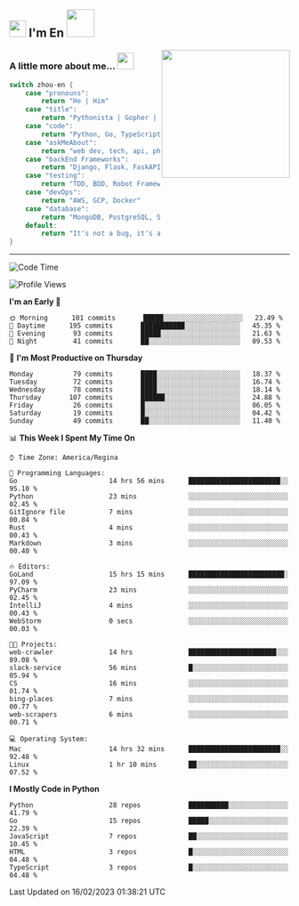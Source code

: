 <h2><img src="https://emojis.slackmojis.com/emojis/images/1531849430/4246/blob-sunglasses.gif?1531849430" width="30"/> I'm En <img src="https://media.giphy.com/media/12oufCB0MyZ1Go/giphy.gif" width="50"></h2>
<img align='right' src="https://media.giphy.com/media/M9gbBd9nbDrOTu1Mqx/giphy.gif" width="230">


### A little more about me... <img src="https://media.giphy.com/media/WUlplcMpOCEmTGBtBW/giphy.gif" width="30">  
<!--
```javascript
const zhou-en = {
    pronouns: "He" | "Him",
    title: "Pythonista" | "Gopher" | "Rustacean",
    code: ["Python", "Go", "Rust", "TypeScript"],
    askMeAbout: ["web dev", "tech", "app dev", "photography"],
    technologies: {
        backEnd: {
            python: ["Django", "Flask", "FaskAPI"],
            go: []
        },
        scraping: ["selenium", "scrapy", "spider"],
        testing: ["Robot Framework"],
        devOps: ["AWS", "Docker", "GCP", "Nginx"],
        databases: ["mongo", "postgresql", "sqlite"],
        misc: ["Firebase", "Heroku"]
    },
    architecture: ["Event Driven Architecture", "Microservices"],
    currentFocus: ["Temporal", "Rust"],
    funFact: "It's not a bug, it's a feature!"
};
```
  -->

```go
switch zhou-en {
    case "pronouns":
        return "He | Him"
    case "title":
        return "Pythonista | Gopher | Rustacean"
    case "code":
        return "Python, Go, TypeScript, Rust"
    case "askMeAbout":
        return "web dev, tech, api, photography, basketball"
    case "backEnd Frameworks":
        return "Django, Flask, FaskAPI, Temporal"
    case "testing":
        return "TDD, BDD, Robot Framework, pytest"
    case "devOps":
        return "AWS, GCP, Docker"
    case "database":
        return "MongoDB, PostgreSQL, Sqlit"
    default:
        return "It's not a bug, it's a feature!"
}
```




---
<!--START_SECTION:waka-->
![Code Time](http://img.shields.io/badge/Code%20Time-465%20hrs%2010%20mins-blue)

![Profile Views](http://img.shields.io/badge/Profile%20Views-108-blue)

**I'm an Early 🐤** 

```text
🌞 Morning      101 commits       █████░░░░░░░░░░░░░░░░░░░░   23.49 % 
🌆 Daytime      195 commits       ███████████░░░░░░░░░░░░░░   45.35 % 
🌃 Evening       93 commits       █████░░░░░░░░░░░░░░░░░░░░   21.63 % 
🌙 Night         41 commits       ██░░░░░░░░░░░░░░░░░░░░░░░   09.53 % 

```
📅 **I'm Most Productive on Thursday** 

```text
Monday          79 commits       ████░░░░░░░░░░░░░░░░░░░░░   18.37 % 
Tuesday         72 commits       ████░░░░░░░░░░░░░░░░░░░░░   16.74 % 
Wednesday       78 commits       ████░░░░░░░░░░░░░░░░░░░░░   18.14 % 
Thursday       107 commits       ██████░░░░░░░░░░░░░░░░░░░   24.88 % 
Friday          26 commits       █░░░░░░░░░░░░░░░░░░░░░░░░   06.05 % 
Saturday        19 commits       █░░░░░░░░░░░░░░░░░░░░░░░░   04.42 % 
Sunday          49 commits       ██░░░░░░░░░░░░░░░░░░░░░░░   11.40 % 

```


📊 **This Week I Spent My Time On** 

```text
⌚︎ Time Zone: America/Regina

💬 Programming Languages: 
Go                       14 hrs 56 mins      ███████████████████████░░   95.10 % 
Python                   23 mins             ░░░░░░░░░░░░░░░░░░░░░░░░░   02.45 % 
GitIgnore file           7 mins              ░░░░░░░░░░░░░░░░░░░░░░░░░   00.84 % 
Rust                     4 mins              ░░░░░░░░░░░░░░░░░░░░░░░░░   00.43 % 
Markdown                 3 mins              ░░░░░░░░░░░░░░░░░░░░░░░░░   00.40 % 

🔥 Editors: 
GoLand                   15 hrs 15 mins      ████████████████████████░   97.09 % 
PyCharm                  23 mins             ░░░░░░░░░░░░░░░░░░░░░░░░░   02.45 % 
IntelliJ                 4 mins              ░░░░░░░░░░░░░░░░░░░░░░░░░   00.43 % 
WebStorm                 0 secs              ░░░░░░░░░░░░░░░░░░░░░░░░░   00.03 % 

🐱‍💻 Projects: 
web-crawler              14 hrs              ██████████████████████░░░   89.08 % 
slack-service            56 mins             █░░░░░░░░░░░░░░░░░░░░░░░░   05.94 % 
CS                       16 mins             ░░░░░░░░░░░░░░░░░░░░░░░░░   01.74 % 
bing-places              7 mins              ░░░░░░░░░░░░░░░░░░░░░░░░░   00.77 % 
web-scrapers             6 mins              ░░░░░░░░░░░░░░░░░░░░░░░░░   00.71 % 

💻 Operating System: 
Mac                      14 hrs 32 mins      ███████████████████████░░   92.48 % 
Linux                    1 hr 10 mins        ██░░░░░░░░░░░░░░░░░░░░░░░   07.52 % 

```

**I Mostly Code in Python** 

```text
Python                   28 repos            ██████████░░░░░░░░░░░░░░░   41.79 % 
Go                       15 repos            █████░░░░░░░░░░░░░░░░░░░░   22.39 % 
JavaScript               7 repos             ██░░░░░░░░░░░░░░░░░░░░░░░   10.45 % 
HTML                     3 repos             █░░░░░░░░░░░░░░░░░░░░░░░░   04.48 % 
TypeScript               3 repos             █░░░░░░░░░░░░░░░░░░░░░░░░   04.48 % 

```



 Last Updated on 16/02/2023 01:38:21 UTC
<!--END_SECTION:waka-->
